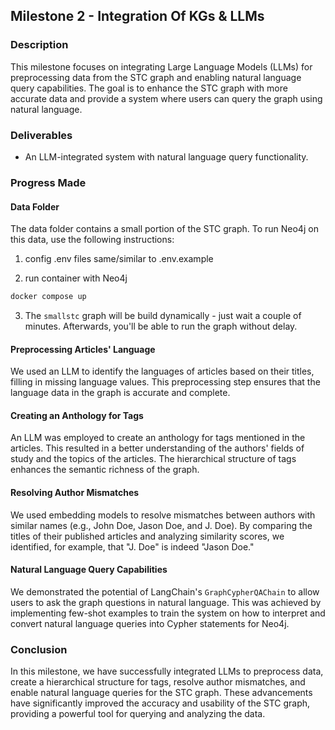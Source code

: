 ## Milestone 2 - Integration Of KGs & LLMs

### Description
This milestone focuses on integrating Large Language Models (LLMs) for preprocessing data from the STC graph and enabling natural language query capabilities. The goal is to enhance the STC graph with more accurate data and provide a system where users can query the graph using natural language.

### Deliverables
- An LLM-integrated system with natural language query functionality.

### Progress Made

#### Data Folder
The data folder contains a small portion of the STC graph. To run Neo4j on this data, use the following instructions:
1. config .env files same/similar to .env.example

2. run container with Neo4j
```bash
docker compose up
```

3. The `smallstc` graph will be build dynamically - just wait a couple of minutes. Afterwards, you'll be able to run the graph without delay.

#### Preprocessing Articles' Language
We used an LLM to identify the languages of articles based on their titles, filling in missing language values. This preprocessing step ensures that the language data in the graph is accurate and complete.

#### Creating an Anthology for Tags
An LLM was employed to create an anthology for tags mentioned in the articles. This resulted in a better understanding of the authors' fields of study and the topics of the articles. The hierarchical structure of tags enhances the semantic richness of the graph.

#### Resolving Author Mismatches
We used embedding models to resolve mismatches between authors with similar names (e.g., John Doe, Jason Doe, and J. Doe). By comparing the titles of their published articles and analyzing similarity scores, we identified, for example, that "J. Doe" is indeed "Jason Doe."

#### Natural Language Query Capabilities
We demonstrated the potential of LangChain's `GraphCypherQAChain` to allow users to ask the graph questions in natural language. This was achieved by implementing few-shot examples to train the system on how to interpret and convert natural language queries into Cypher statements for Neo4j.

### Conclusion
In this milestone, we have successfully integrated LLMs to preprocess data, create a hierarchical structure for tags, resolve author mismatches, and enable natural language queries for the STC graph. These advancements have significantly improved the accuracy and usability of the STC graph, providing a powerful tool for querying and analyzing the data.